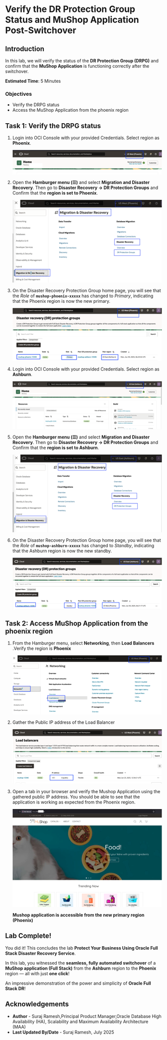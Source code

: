 # Verify the DR Protection Group Status and MuShop Application Post-Switchover

## Introduction

In this lab, we will verify the status of the **DR Protection Group (DRPG)** and confirm that the **MuShop Application** is functioning correctly after the switchover.

**Estimated Time**: 5 Minutes

### Objectives

- Verify the DRPG status
- Access the MuShop Application from the phoenix region

## Task 1: Verify the DRPG status

1.  Login into OCI Console with your provided Credentials. Select region as **Phoenix**.

    ![phoenix region](./images/phoenix-region-new.png)

2.  Open the **Hamburger menu (☰)** and select **Migration and Disaster Recovery**. Then go to **Disaster Recovery → DR Protection Groups** and Confirm that the **region is set to Phoenix**.

    ![phoenix region drpg](./images/phoenix-drpgpage-new.png)

3.  On the Disaster Recovery Protection Group home page, you will see that the *Role* of **`mushop-phoenix-xxxxx`** has changed to *Primary*, indicating that the Phoenix region is now the new primary.

    ![phoenix drpg status](./images/phoenix-drpg-status-new.png)

4.  Login into OCI Console with your provided Credentials. Select region as **Ashburn**.

    ![oci console ashburn](./images/ashburn-region-new.png)

5.  Open the **Hamburger menu (☰)** and select **Migration and Disaster Recovery**. Then go to **Disaster Recovery → DR Protection Groups** and Confirm that the **region is set to Ashburn**.

    ![drpg navigation page](./images/ashburn-drpgpage-new.png)

6.  On the Disaster Recovery Protection Group home page, you will see that the *Role* of **`mushop-ashburn-xxxxx`** has changed to *Standby*, indicating that the Ashburn region is now the new standby.

    ![ashburn drpg status](./images/ashburn-drpg-status-new.png)


## Task 2: Access MuShop Application from the phoenix region

1.  From the Hamburger menu, select **Networking**, then **Load Balancers** .Verify the region is **Phoenix**
  
    ![phoenix load balancer navigation](./images/phoenix-loadbalancer-navigate-new.png)

2. Gather the Public IP address of the Load Balancer

    ![phoenix load balancer ip](./images/phoenix-loadbalancer-ip-new.png)

3. Open a tab in your browser and verify the Mushop Application using the gathered public IP address. You should be able to see that the application is working as expected from the Phoenix region.

    ![mushop app verification](./images/phoenix-mushop-app-new.png)

    **Mushop application is accessible from the new primary region (Phoenix)**


## Lab Complete!

You did it! This concludes the lab **Protect Your Business Using Oracle Full Stack Disaster Recovery Service**.

In this lab, you witnessed the **seamless, fully automated switchover** of a **MuShop application (Full Stack)** from the **Ashburn** region to the **Phoenix** region — all with just **one click**!  

An impressive demonstration of the power and simplicity of **Oracle Full Stack DR**!


## Acknowledgements

- **Author** - Suraj Ramesh,Principal Product Manager,Oracle Database High Availability (HA), Scalability and Maximum Availability Architecture (MAA)
- **Last Updated By/Date** - Suraj Ramesh, July 2025
